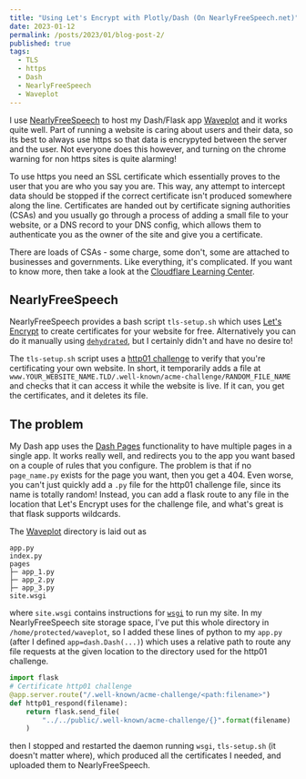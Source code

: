 ```yaml
---
title: "Using Let's Encrypt with Plotly/Dash (On NearlyFreeSpeech.net)"
date: 2023-01-12
permalink: /posts/2023/01/blog-post-2/
published: true
tags:
  - TLS
  - https
  - Dash
  - NearlyFreeSpeech
  - Waveplot
---
```



I use [NearlyFreeSpeech](https://www.nearlyfreespeech.net) to host my Dash/Flask app [Waveplot](https://www.waveplot.com) and it works quite well. Part of running a website is caring about users and their data, so its best to always use https so that data is encrypyted between the server and the user. Not everyone does this however, and turning on the chrome warning for non https sites is quite alarming!

To use https you need an SSL certificate which essentially proves to the user that you are who you say you are. This way, any attempt to intercept data should be stopped if the correct certificate isn't produced somewhere along the line. Certificates are handed out by certificate signing authorities (CSAs) and you usually go through a process of adding a small file to your website, or a DNS record to your DNS config, which allows them to authenticate you as the owner of the site and give you a certificate.

There are loads of CSAs - some charge, some don't, some are attached to businesses and governments. Like everything, it's complicated. If you want to know more, then take a look at the [Cloudflare Learning Center](https://www.cloudflare.com/en-gb/learning/).

## NearlyFreeSpeech

NearlyFreeSpeech provides a bash script `tls-setup.sh` which uses [Let's Encrypt](https://letsencrypt.org/) to create certificates for your website for free. Alternatively you can do it manually using [`dehydrated`](https://github.com/dehydrated-io/dehydrated), but I certainly didn't and have no desire to!

The `tls-setup.sh` script uses a [http01 challenge](https://letsencrypt.org/docs/challenge-types/) to verify that you're certificating your own website. In short, it temporarily adds a file at `www.YOUR_WEBSITE_NAME.TLD/.well-known/acme-challenge/RANDOM_FILE_NAME` and checks that it can access it while the website is live. If it can, you get the certificates, and it deletes its file.

## The problem

My Dash app uses the [Dash Pages](https://dash.plotly.com/urls) functionality to have multiple pages in a single app. It works really well, and redirects you to the app you want based on a couple of rules that you configure. The problem is that if no `page_name.py` exists for the page you want, then you get a 404. Even worse, you can't just quickly add a `.py` file for the http01 challenge file, since its name is totally random! Instead, you can add a flask route to any file in the location that Let's Encrypt uses for the challenge file, and what's great is that flask supports wildcards.

The [Waveplot](https://www.gitlab.com/jonkragskow/waveplot) directory is laid out as
```
app.py
index.py
pages
├─ app_1.py
├─ app_2.py
├─ app_3.py
site.wsgi
```
where `site.wsgi` contains instructions for [`wsgi`](https://wsgi.readthedocs.io/en/latest/what.html) to run my site. In my NearlyFreeSpeech site storage space, I've put this whole directory in `/home/protected/waveplot`, so I added these lines of python to my `app.py` (after I defined `app=dash.Dash(...)`) which uses a relative path to route any file requests at the given location to the directory used for the http01 challenge.

```python
import flask
# Certificate http01 challenge
@app.server.route("/.well-known/acme-challenge/<path:filename>")
def http01_respond(filename):
    return flask.send_file(
        "../../public/.well-known/acme-challenge/{}".format(filename)
    )
```

then I stopped and restarted the daemon running `wsgi`, `tls-setup.sh` (it doesn't matter where), which produced all the certificates I needed, and uploaded them to NearlyFreeSpeech.